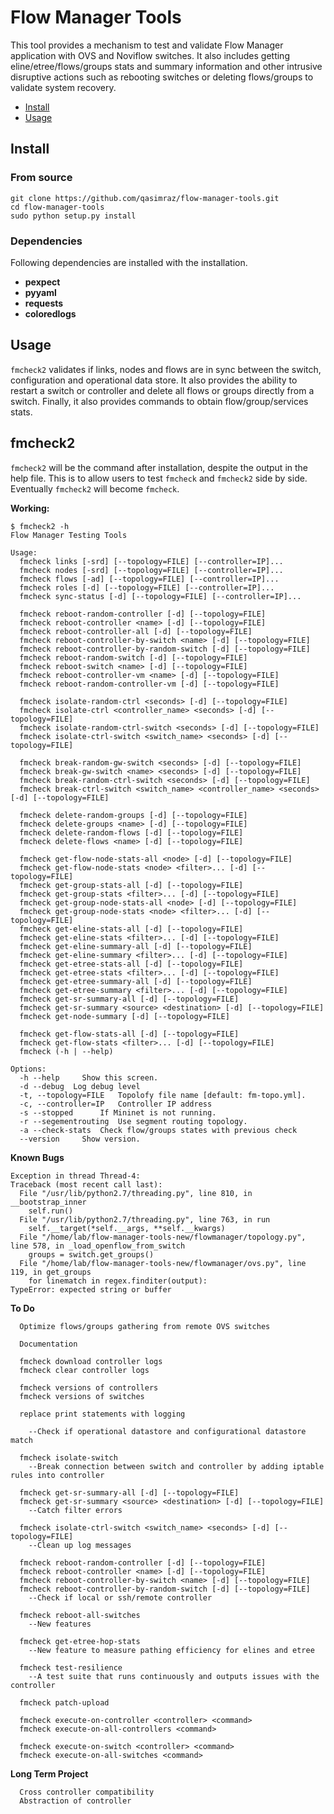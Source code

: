 # Flow Manager Tools

This tool provides a mechanism to test and validate Flow Manager application with OVS and Noviflow switches. It also includes getting eline/etree/flows/groups stats and summary information and other intrusive disruptive actions such as rebooting switches or deleting flows/groups to validate system recovery.

- [Install](#install)
- [Usage](#usage)

## Install

### From source

```
git clone https://github.com/qasimraz/flow-manager-tools.git
cd flow-manager-tools
sudo python setup.py install
```

### Dependencies

Following dependencies are installed with the installation.

* **pexpect**
* **pyyaml**
* **requests**
* **coloredlogs**

## Usage

`fmcheck2` validates if links, nodes and flows are in sync between the switch, configuration and operational data store. It also provides the ability to restart a switch or controller and delete all flows or groups directly from a switch. Finally, it also provides commands to obtain flow/group/services stats.

## fmcheck2
`fmcheck2` will be the command after installation, despite the output in the help file. This is to allow users to test `fmcheck` and `fmcheck2` side by side. Eventually `fmcheck2` will become `fmcheck`.

**Working:**
```
$ fmcheck2 -h
Flow Manager Testing Tools

Usage:
  fmcheck links [-srd] [--topology=FILE] [--controller=IP]...
  fmcheck nodes [-srd] [--topology=FILE] [--controller=IP]...
  fmcheck flows [-ad] [--topology=FILE] [--controller=IP]...
  fmcheck roles [-d] [--topology=FILE] [--controller=IP]...
  fmcheck sync-status [-d] [--topology=FILE] [--controller=IP]...

  fmcheck reboot-random-controller [-d] [--topology=FILE]
  fmcheck reboot-controller <name> [-d] [--topology=FILE]
  fmcheck reboot-controller-all [-d] [--topology=FILE]
  fmcheck reboot-controller-by-switch <name> [-d] [--topology=FILE]
  fmcheck reboot-controller-by-random-switch [-d] [--topology=FILE]
  fmcheck reboot-random-switch [-d] [--topology=FILE]
  fmcheck reboot-switch <name> [-d] [--topology=FILE]
  fmcheck reboot-controller-vm <name> [-d] [--topology=FILE]
  fmcheck reboot-random-controller-vm [-d] [--topology=FILE]

  fmcheck isolate-random-ctrl <seconds> [-d] [--topology=FILE]
  fmcheck isolate-ctrl <controller_name> <seconds> [-d] [--topology=FILE]
  fmcheck isolate-random-ctrl-switch <seconds> [-d] [--topology=FILE]
  fmcheck isolate-ctrl-switch <switch_name> <seconds> [-d] [--topology=FILE]

  fmcheck break-random-gw-switch <seconds> [-d] [--topology=FILE]
  fmcheck break-gw-switch <name> <seconds> [-d] [--topology=FILE]
  fmcheck break-random-ctrl-switch <seconds> [-d] [--topology=FILE]
  fmcheck break-ctrl-switch <switch_name> <controller_name> <seconds> [-d] [--topology=FILE]

  fmcheck delete-random-groups [-d] [--topology=FILE]
  fmcheck delete-groups <name> [-d] [--topology=FILE]
  fmcheck delete-random-flows [-d] [--topology=FILE]
  fmcheck delete-flows <name> [-d] [--topology=FILE]

  fmcheck get-flow-node-stats-all <node> [-d] [--topology=FILE]
  fmcheck get-flow-node-stats <node> <filter>... [-d] [--topology=FILE]
  fmcheck get-group-stats-all [-d] [--topology=FILE]
  fmcheck get-group-stats <filter>... [-d] [--topology=FILE]
  fmcheck get-group-node-stats-all <node> [-d] [--topology=FILE]
  fmcheck get-group-node-stats <node> <filter>... [-d] [--topology=FILE]
  fmcheck get-eline-stats-all [-d] [--topology=FILE]
  fmcheck get-eline-stats <filter>... [-d] [--topology=FILE]
  fmcheck get-eline-summary-all [-d] [--topology=FILE]
  fmcheck get-eline-summary <filter>... [-d] [--topology=FILE]
  fmcheck get-etree-stats-all [-d] [--topology=FILE]
  fmcheck get-etree-stats <filter>... [-d] [--topology=FILE]
  fmcheck get-etree-summary-all [-d] [--topology=FILE]
  fmcheck get-etree-summary <filter>... [-d] [--topology=FILE]
  fmcheck get-sr-summary-all [-d] [--topology=FILE]
  fmcheck get-sr-summary <source> <destination> [-d] [--topology=FILE]
  fmcheck get-node-summary [-d] [--topology=FILE]
  
  fmcheck get-flow-stats-all [-d] [--topology=FILE]
  fmcheck get-flow-stats <filter>... [-d] [--topology=FILE]
  fmcheck (-h | --help)
  
Options:
  -h --help     Show this screen.
  -d --debug  Log debug level
  -t, --topology=FILE   Topolofy file name [default: fm-topo.yml].
  -c, --controller=IP   Controller IP address
  -s --stopped      If Mininet is not running.
  -r --segementrouting  Use segment routing topology.
  -a --check-stats  Check flow/groups states with previous check
  --version     Show version.
```
**Known Bugs**
```
Exception in thread Thread-4:
Traceback (most recent call last):
  File "/usr/lib/python2.7/threading.py", line 810, in __bootstrap_inner
    self.run()
  File "/usr/lib/python2.7/threading.py", line 763, in run
    self.__target(*self.__args, **self.__kwargs)
  File "/home/lab/flow-manager-tools-new/flowmanager/topology.py", line 578, in _load_openflow_from_switch
    groups = switch.get_groups()
  File "/home/lab/flow-manager-tools-new/flowmanager/ovs.py", line 119, in get_groups
    for linematch in regex.finditer(output):
TypeError: expected string or buffer

```
**To Do**
```
  Optimize flows/groups gathering from remote OVS switches

  Documentation

  fmcheck download controller logs
  fmcheck clear controller logs
    
  fmcheck versions of controllers
  fmcheck versions of switches

  replace print statements with logging

    --Check if operational datastore and configurational datastore match

  fmcheck isolate-switch 
    --Break connection between switch and controller by adding iptable rules into controller

  fmcheck get-sr-summary-all [-d] [--topology=FILE]
  fmcheck get-sr-summary <source> <destination> [-d] [--topology=FILE]
    --Catch filter errors

  fmcheck isolate-ctrl-switch <switch_name> <seconds> [-d] [--topology=FILE]
    --Clean up log messages

  fmcheck reboot-random-controller [-d] [--topology=FILE]
  fmcheck reboot-controller <name> [-d] [--topology=FILE]
  fmcheck reboot-controller-by-switch <name> [-d] [--topology=FILE]
  fmcheck reboot-controller-by-random-switch [-d] [--topology=FILE]
    --Check if local or ssh/remote controller

  fmcheck reboot-all-switches
    --New features

  fmcheck get-etree-hop-stats
    --New feature to measure pathing efficiency for elines and etree
  
  fmcheck test-resilience
    --A test suite that runs continuously and outputs issues with the controller

  fmcheck patch-upload

  fmcheck execute-on-controller <controller> <command>
  fmcheck execute-on-all-controllers <command>

  fmcheck execute-on-switch <controller> <command>
  fmcheck execute-on-all-switches <command>
```

**Long Term Project**
```
  Cross controller compatibility
  Abstraction of controller
```